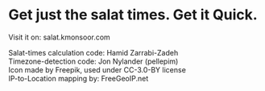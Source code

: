 # Get just the salat times. Get it Quick.
Visit it on: salat.kmonsoor.com

Salat-times calculation code: Hamid Zarrabi-Zadeh  
Timezone-detection code: Jon Nylander (pellepim)  
Icon made by Freepik, used under CC-3.0-BY license  
IP-to-Location mapping by: FreeGeoIP.net  
